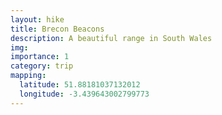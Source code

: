 ```yaml
---
layout: hike
title: Brecon Beacons
description: A beautiful range in South Wales
img: 
importance: 1
category: trip
mapping:
  latitude: 51.88181037132012
  longitude: -3.439643002799773
---
```

